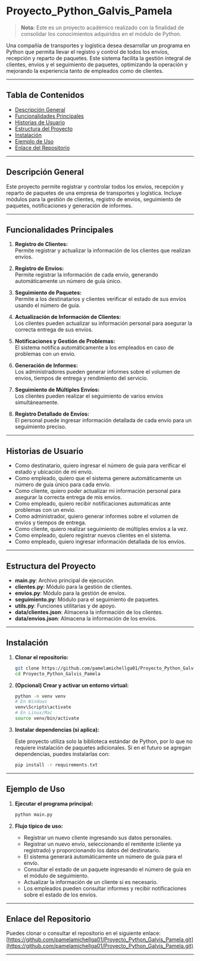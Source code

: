 # Proyecto_Python_Galvis_Pamela

> **Nota:** Este es un proyecto académico realizado con la finalidad de consolidar los conocimientos adquiridos en el módulo de Python.

Una compañía de transportes y logística desea desarrollar un programa en Python que permita llevar el registro y control de todos los envíos, recepción y reparto de paquetes. Este sistema facilita la gestión integral de clientes, envíos y el seguimiento de paquetes, optimizando la operación y mejorando la experiencia tanto de empleados como de clientes.

---

## Tabla de Contenidos

- [Descripción General](#descripción-general)
- [Funcionalidades Principales](#funcionalidades-principales)
- [Historias de Usuario](#historias-de-usuario)
- [Estructura del Proyecto](#estructura-del-proyecto)
- [Instalación](#instalación)
- [Ejemplo de Uso](#ejemplo-de-uso)
- [Enlace del Repositorio](#enlace-del-repositorio)

---

## Descripción General

Este proyecto permite registrar y controlar todos los envíos, recepción y reparto de paquetes de una empresa de transportes y logística. Incluye módulos para la gestión de clientes, registro de envíos, seguimiento de paquetes, notificaciones y generación de informes.

---

## Funcionalidades Principales

1. **Registro de Clientes:**  
   Permite registrar y actualizar la información de los clientes que realizan envíos.

2. **Registro de Envíos:**  
   Permite registrar la información de cada envío, generando automáticamente un número de guía único.

3. **Seguimiento de Paquetes:**  
   Permite a los destinatarios y clientes verificar el estado de sus envíos usando el número de guía.

4. **Actualización de Información de Clientes:**  
   Los clientes pueden actualizar su información personal para asegurar la correcta entrega de sus envíos.

5. **Notificaciones y Gestión de Problemas:**  
   El sistema notifica automáticamente a los empleados en caso de problemas con un envío.

6. **Generación de Informes:**  
   Los administradores pueden generar informes sobre el volumen de envíos, tiempos de entrega y rendimiento del servicio.

7. **Seguimiento de Múltiples Envíos:**  
   Los clientes pueden realizar el seguimiento de varios envíos simultáneamente.

8. **Registro Detallado de Envíos:**  
   El personal puede ingresar información detallada de cada envío para un seguimiento preciso.

---

## Historias de Usuario

- Como destinatario, quiero ingresar el número de guía para verificar el estado y ubicación de mi envío.
- Como empleado, quiero que el sistema genere automáticamente un número de guía único para cada envío.
- Como cliente, quiero poder actualizar mi información personal para asegurar la correcta entrega de mis envíos.
- Como empleado, quiero recibir notificaciones automáticas ante problemas con un envío.
- Como administrador, quiero generar informes sobre el volumen de envíos y tiempos de entrega.
- Como cliente, quiero realizar seguimiento de múltiples envíos a la vez.
- Como empleado, quiero registrar nuevos clientes en el sistema.
- Como empleado, quiero ingresar información detallada de los envíos.

---

## Estructura del Proyecto

- **main.py**: Archivo principal de ejecución.
- **clientes.py**: Módulo para la gestión de clientes.
- **envios.py**: Módulo para la gestión de envíos.
- **seguimiento.py**: Módulo para el seguimiento de paquetes.
- **utils.py**: Funciones utilitarias y de apoyo.
- **data/clientes.json**: Almacena la información de los clientes.
- **data/envios.json**: Almacena la información de los envíos.

---

## Instalación

1. **Clonar el repositorio:**

   ```bash
   git clone https://github.com/pamelamichellga01/Proyecto_Python_Galvis_Pamela.git
   cd Proyecto_Python_Galvis_Pamela
   ```

2. **(Opcional) Crear y activar un entorno virtual:**

   ```bash
   python -m venv venv
   # En Windows
   venv\Scripts\activate
   # En Linux/Mac
   source venv/bin/activate
   ```

3. **Instalar dependencias (si aplica):**

   Este proyecto utiliza solo la biblioteca estándar de Python, por lo que no requiere instalación de paquetes adicionales. Si en el futuro se agregan dependencias, puedes instalarlas con:

   ```bash
   pip install -r requirements.txt
   ```

---

## Ejemplo de Uso

1. **Ejecutar el programa principal:**

   ```bash
   python main.py
   ```

2. **Flujo típico de uso:**

   - Registrar un nuevo cliente ingresando sus datos personales.
   - Registrar un nuevo envío, seleccionando el remitente (cliente ya registrado) y proporcionando los datos del destinatario.
   - El sistema generará automáticamente un número de guía para el envío.
   - Consultar el estado de un paquete ingresando el número de guía en el módulo de seguimiento.
   - Actualizar la información de un cliente si es necesario.
   - Los empleados pueden consultar informes y recibir notificaciones sobre el estado de los envíos.

---

## Enlace del Repositorio

Puedes clonar o consultar el repositorio en el siguiente enlace:  
[https://github.com/pamelamichellga01/Proyecto_Python_Galvis_Pamela.git](https://github.com/pamelamichellga01/Proyecto_Python_Galvis_Pamela.git)

---

